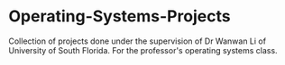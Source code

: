 # Operating-Systems-Projects
Collection of projects done under the supervision of Dr Wanwan Li of University of South Florida. For the professor's operating systems class.
